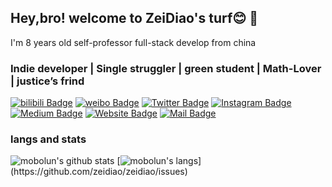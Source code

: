 ## Hey,bro! welcome to ZeiDiao's turf😊 👋
I'm 8 years old self-professor full-stack develop from china

### Indie developer | Single struggler | green student | Math-Lover | justice’s frind

[![bilibili Badge](https://img.shields.io/badge/-@贼雕-00A1D6?style=flat&labelColor=00A1D6&logo=Bilibili&logoColor=white&link=https://space.bilibili.com/490181478/)](https://space.bilibili.com/490181478/)
[![weibo Badge](https://img.shields.io/badge/-@贼雕-E6162D?style=flat&labelColor=E6162D&logo=Sina-Weibo&logoColor=white&link=https://weibo.com/zeidiao/)](https://weibo.com/zeidiao/)
[![Twitter Badge](https://img.shields.io/badge/-@zeidiao-1DA1F2?style=flat&labelColor=1DA1F2&logo=twitter&logoColor=white&link=https://twitter.com/mobolun)](https://twitter.com/zeidiao)
[![Instagram Badge](https://img.shields.io/badge/-@zeidiao-E4405F?style=flat&labelColor=E4405F&logo=instagram&logoColor=white&link=https://instagram.com/zeidiao/)](https://instagram.com/zeidiao)
[![Medium Badge](https://img.shields.io/badge/-@zeidiao-12100E?style=flat&labelColor=12100E&logo=Medium&link=https://medium.com/@zeidiao)](https://medium.com/@zeidiao)
[![Website Badge](https://img.shields.io/badge/-zeidiao.com-ffffff?style=flat&labelColor=666999&logo=Google-Chrome&logoColor=white&link=https://zeidiao.com)](https://zeidiao.com)
[![Mail Badge](https://img.shields.io/badge/-zeidiao@icloud.com-3693F3?style=flat&labelColor=3693F3&logo=Icloud&logoColor=white&link=mailto:mobolun@icloud.com)](mailto:zeidiao@icloud.com)

### langs and stats
![mobolun's github stats](https://github-readme-stats.vercel.app/api?username=zeidiao&theme=gruvbox&show_icons=true)
[![mobolun's langs](https://github-readme-stats.vercel.app/api/top-langs/?username=zeidiao&theme=gruvbox&layout=compact&hide=glsl,)](https://github.com/zeidiao/zeidiao/issues)



<!--
**zeidiao/zeidiao** is a ✨ _special_ ✨ repository because its `README.md` (this file) appears on your GitHub profile.

Here are some ideas to get you started:

- 🔭 I’m currently working on ...
- 🌱 I’m currently learning ...
- 👯 I’m looking to collaborate on ...
- 🤔 I’m looking for help with ...
- 💬 Ask me about ...
- 📫 How to reach me: ...
- 😄 Pronouns: ...
- ⚡ Fun fact: ...
-->
